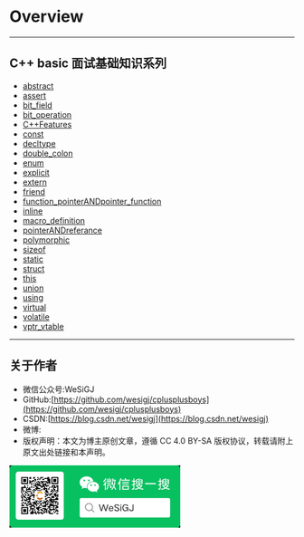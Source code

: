 # Overview

---

## C++ basic 面试基础知识系列

- [abstract](./Basic/abstract/README.md)
- [assert](./Basic/assert/README.md)
- [bit_field](./Basic/bit_field/README.md)
- [bit_operation](./Basic/bit_operation/README.md)
- [C++Features](./Basic/C++Features/README.md)
- [const](./Basic/const/README.md)
- [decltype](./Basic/decltype/README.md)
- [double_colon](./Basic/double_colon/README.md)
- [enum](./Basic/enum/README.md)
- [explicit](./Basic/explicit/README.md)
- [extern](./Basic/extern/README.md)
- [friend](./Basic/friend/README.md)
- [function_pointerANDpointer_function](./Basic/function_pointerANDpointer_function/README.md)
- [inline](./Basic/inline/README.md)
- [macro_definition](./Basic/macro_definition/README.md)
- [pointerANDreferance](./Basic/pointerANDreferance/README.md)
- [polymorphic](./Basic/polymorphic/README.md)
- [sizeof](./Basic/sizeof/README.md)
- [static](./Basic/static/README.md)
- [struct](./Basic/struct/README.md)
- [this](./Basic/this/README.md)
- [union](./Basic/union/README.md)
- [using](./Basic/using/README.md)
- [virtual](./Basic/virtual/README.md)
- [volatile](./Basic/volatile/README.md)
- [vptr_vtable](./Basic/vptr_vtable/README.md)

---

## 关于作者

- 微信公众号:WeSiGJ
- GitHub:[https://github.com/wesigj/cplusplusboys](https://github.com/wesigj/cplusplusboys)
- CSDN:[https://blog.csdn.net/wesigj](https://blog.csdn.net/wesigj)
- 微博:
- 版权声明：本文为博主原创文章，遵循 CC 4.0 BY-SA 版权协议，转载请附上原文出处链接和本声明。

<img src=/img/wechat.jpg width=60% />
